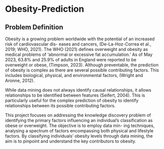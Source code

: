 # Obesity-Prediction

## Problem Definition

Obesity is a growing problem worldwide with the potential of an increased risk of cardiovascular dis-
eases and cancers, (De-La-Hoz-Correa et al., 2019; WHO, 2021). The WHO (2021) defines overweight
and obesity as medical problems of ‘abnormal or excessive fat accumulation.’ As of May 2023, 63.8%
and 25.9% of adults in England were reported to be overweight or obese, (Timpson, 2023). Although
preventable, the prediction of obesity is complex as there are several possible contributing factors.
This includes biological, physical, and environmental factors, (Wright and Aronne, 2012).

While data mining does not always identify causal relationships, it allows relationships to be identified
between features (Seifert, 2004). This is particularly useful for the complex prediction of obesity to
identify relationships between its possible contributing factors.

This project focuses on addressing the knowledge discovery problem of identifying the primary factors
influencing an individual’s classification as obese or overweight. The objective is to employ data min-
ing techniques, analysing a spectrum of factors encompassing both physical and lifestyle factors. By
classifying individuals’ obesity levels through data mining, the aim is to pinpoint and understand the
key contributors to obesity.
